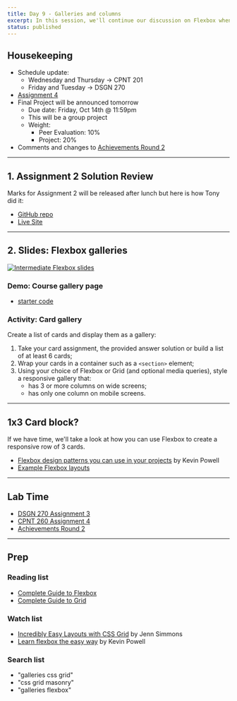 ```yaml
---
title: Day 9 - Galleries and columns
excerpt: In this session, we'll continue our discussion on Flexbox when creating galleries, plus a responsive grid gallery technique.
status: published
---
```


## Housekeeping
- Schedule update:
    - Wednesday and Thursday -> CPNT 201
    - Friday and Tuesday -> DSGN 270
- [Assignment 4](https://sait-wbdv-f22.netlify.app/courses/cpnt-260/assessments/assignment-4)
- Final Project will be announced tomorrow
    - Due date: Friday, Oct 14th @ 11:59pm
    - This will be a group project
    - Weight:
        - Peer Evaluation: 10%
        - Project: 20%
- Comments and changes to [Achievements Round 2](https://sait-wbdv-f22.netlify.app/courses/cpnt-260/assessments/achievements-2)

---

## 1. Assignment 2 Solution Review
Marks for Assignment 2 will be released after lunch but here is how Tony did it:
- [GitHub repo](https://github.com/sait-wbdv/f22-spoilers-cpnt260-a2)
- [Live Site](https://sait-wbdv.github.io/f22-spoilers-cpnt260-a2/)

---

## 2. Slides: Flexbox galleries
[![Intermediate Flexbox slides](/images/slides/flexbox-intermediate.png)](https://sait-wbdv.github.io/slides/f22/cpnt-260/flexbox-intermediate.html)

### Demo: Course gallery page
- [starter code](https://github.com/sait-wbdv/dailies-f22/tree/main/2022-10-03-galleries/01-course-page-starter)

### Activity: Card gallery
Create a list of cards and display them as a gallery:
1. Take your card assignment, the provided answer solution or build a list of at least 6 cards;
2. Wrap your cards in a container such as a `<section>` element;
3. Using your choice of Flexbox or Grid (and optional media queries), style a responsive gallery that:
    - has 3 or more columns on wide screens;
    - has only one column on mobile screens.

---

## 1x3 Card block?
If we have time, we'll take a look at how you can use Flexbox to create a responsive row of 3 cards.
- [Flexbox design patterns you can use in your projects](https://www.youtube.com/watch?v=vQAvjof1oe4) by Kevin Powell
- [Example Flexbox layouts](https://codepen.io/acidtone/pen/JjvpOKR)

---

## Lab Time
- [DSGN 270 Assignment 3](/courses/dsgn-270/assessments/assignment-3)
- [CPNT 260 Assignment 4](https://sait-wbdv-f22.netlify.app/courses/cpnt-260/assessments/assignment-4)
- [Achievements Round 2](https://sait-wbdv-f22.netlify.app/courses/cpnt-260/assessments/achievements-2)

---

## Prep
### Reading list
- [Complete Guide to Flexbox](https://css-tricks.com/snippets/css/a-guide-to-flexbox/)
- [Complete Guide to Grid](https://css-tricks.com/snippets/css/complete-guide-grid/)

### Watch list
- [Incredibly Easy Layouts with CSS Grid](https://youtu.be/tFKrK4eAiUQ) by Jenn Simmons
- [Learn flexbox the easy way](https://www.youtube.com/watch?v=u044iM9xsWU) by Kevin Powell

### Search list
- "galleries css grid"
- "css grid masonry"
- "galleries flexbox"